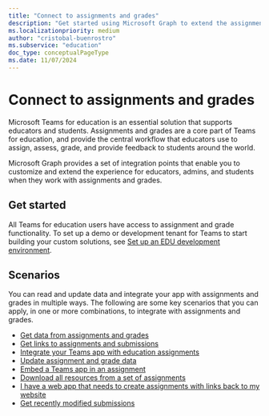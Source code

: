 ```yaml
---
title: "Connect to assignments and grades"
description: "Get started using Microsoft Graph to extend the assignment and grade experience for Teams for education."
ms.localizationpriority: medium
author: "cristobal-buenrostro"
ms.subservice: "education"
doc_type: conceptualPageType
ms.date: 11/07/2024
---
```


# Connect to assignments and grades

Microsoft Teams for education is an essential solution that supports educators and students. Assignments and grades are a core part of Teams for education, and provide the central workflow that educators use to assign, assess, grade, and provide feedback to students around the world.

Microsoft Graph provides a set of integration points that enable you to customize and extend the experience for educators, admins, and students when they work with assignments and grades.

## Get started

All Teams for education users have access to assignment and grade functionality. To set up a demo or development tenant for Teams to start building your custom solutions, see [Set up an EDU development environment](/graph/msgraph-onboarding-overview).

## Scenarios

You can read and update data and integrate your app with assignments and grades in multiple ways. The following are some key scenarios that you can apply, in one or more combinations, to integrate with assignments and grades.

- [Get data from assignments and grades](/graph/connect-to-assignments-and-grades)
- [Get links to assignments and submissions](/graph/get-links-to-assignments-and-submissions)
- [Integrate your Teams app with education assignments](/graph/msgraph-customer-teamsapps)
- [Update assignment and grade data](/graph/update-assignment-and-grade-data)
- [Embed a Teams app in an assignment](/graph/embed-teams-app-in-assignment)
- [Download all resources from a set of assignments](/graph/download-resources-from-assignment)
- [I have a web app that needs to create assignments with links back to my website](/microsoftteams/platform/concepts/build-and-test/share-to-teams-from-web-apps)
- [Get recently modified submissions](/graph/api/educationclass-getrecentlymodifiedsubmissions)
